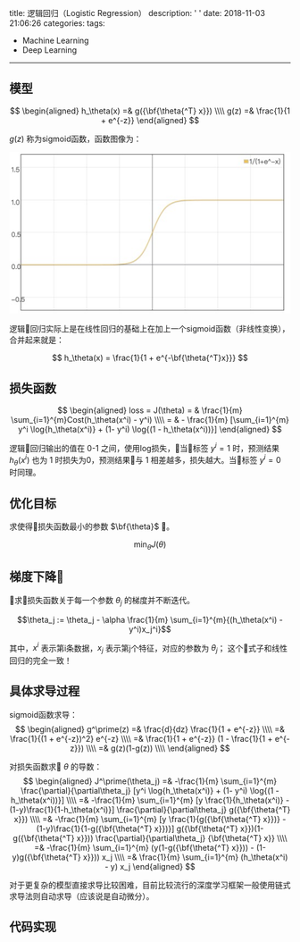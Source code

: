 title: 逻辑回归（Logistic Regression）
description: ' '
date: 2018-11-03 21:06:26
categories:
tags:
  - Machine Learning
  - Deep Learning
---

## 模型

$$
\begin{aligned}
h_\theta(x) =& g({\bf{\theta{^T} x}}) \\\\
g(z) =& \frac{1}{1 + e^{-z}}
\end{aligned}
$$

$g(z)$ 称为sigmoid函数，函数图像为：

![sigmoid image](/resource/images/sigmoid.png)

逻辑回归实际上是在线性回归的基础上在加上一个sigmoid函数（非线性变换），合并起来就是：

$$
h_\theta(x) = \frac{1}{1 + e^{-\bf{\theta{^T}x}}}
$$

## 损失函数

$$
\begin{aligned}
loss =  J(\theta) = & \frac{1}{m} \sum_{i=1}^{m}Cost(h_\theta(x^i) - y^i) \\\\
= & -  \frac{1}{m} [\sum_{i=1}^{m} y^i \log{h_\theta(x^i)} + (1- y^i) \log{(1 - h_\theta(x^i))}]
\end{aligned}
$$

逻辑回归输出的值在 0-1 之间，使用log损失，当标签 $y^i=1$ 时，预测结果 $h_\theta(x^i)$ 也为 1 时损失为0，预测结果与 1 相差越多，损失越大。当标签 $y^i=0$ 时同理。

## 优化目标

求使得损失函数最小的参数 $\bf{\theta}$ 。

$$\min_{\theta} J(\theta)$$

## 梯度下降

求损失函数关于每一个参数 $\theta_j$ 的梯度并不断迭代。

$$\theta_j := \theta_j - \alpha \frac{1}{m} \sum_{i=1}^{m}{(h_\theta(x^i) - y^i)x_j^i}$$

其中，$x^i$ 表示第i条数据，$x_j$ 表示第j个特征，对应的参数为 $\theta_j$； 这个式子和线性回归的完全一致！

## 具体求导过程

sigmoid函数求导：
$$
\begin{aligned}
g^\prime(z) =& \frac{d}{dz} \frac{1}{1 + e^{-z}} \\\\
=& \frac{1}{(1 + e^{-z})^2} e^{-z} \\\\
=& \frac{1}{1 + e^{-z}} (1 - \frac{1}{1 + e^{-z}}) \\\\
=& g(z)(1-g(z)) \\\\
\end{aligned}
$$

对损失函数求 $\theta$ 的导数：
$$
\begin{aligned}
J^\prime(\theta_j) =& -\frac{1}{m} \sum_{i=1}^{m} \frac{\partial}{\partial\theta_j} [y^i \log{h_\theta(x^i)} + (1- y^i) \log{(1 - h_\theta(x^i))}] \\\\
=& -\frac{1}{m} \sum_{i=1}^{m} [y \frac{1}{h_\theta(x^i)} - (1-y)\frac{1}{1-h_\theta(x^i)}] \frac{\partial}{\partial\theta_j} g({\bf{\theta{^T} x}}) \\\\
=& -\frac{1}{m} \sum_{i=1}^{m} [y \frac{1}{g({\bf{\theta{^T} x}})} - (1-y)\frac{1}{1-g({\bf{\theta{^T} x}})}] g({\bf{\theta{^T} x}})(1-g({\bf{\theta{^T} x}})) \frac{\partial}{\partial\theta_j} {\bf{\theta{^T} x}} \\\\
=& -\frac{1}{m} \sum_{i=1}^{m} (y(1-g({\bf{\theta{^T} x}})) - (1-y)g({\bf{\theta{^T} x}})) x_j \\\\
=& \frac{1}{m} \sum_{i=1}^{m} (h_\theta(x^i) - y) x_j
\end{aligned}
$$

对于更复杂的模型直接求导比较困难，目前比较流行的深度学习框架一般使用链式求导法则自动求导（应该说是自动微分）。
## 代码实现
